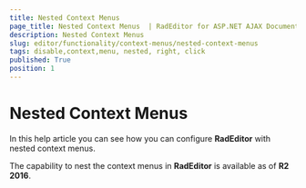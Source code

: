 ```yaml
---
title: Nested Context Menus
page_title: Nested Context Menus  | RadEditor for ASP.NET AJAX Documentation
description: Nested Context Menus
slug: editor/functionality/context-menus/nested-context-menus
tags: disable,context,menu, nested, right, click
published: True
position: 1
---
```


# Nested Context Menus

In this help article you can see how you can configure **RadEditor** with nested context menus.

The capability to nest the context menus in **RadEditor** is available as of **R2 2016**.

 